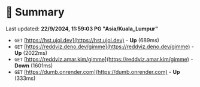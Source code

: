 # 📖 Summary
Last updated: **22/9/2024, 11:59:03 PG "Asia/Kuala_Lumpur"**

- `GET` [https://hst.ujol.dev](https://hst.ujol.dev) - **Up** (689ms)
- `GET` [https://reddviz.deno.dev/gimme](https://reddviz.deno.dev/gimme) - **Up** (2022ms)
- `GET` [https://reddviz.amar.kim/gimme](https://reddviz.amar.kim/gimme) - **Down** (1601ms)
- `GET` [https://dumb.onrender.com](https://dumb.onrender.com) - **Up** (333ms)
